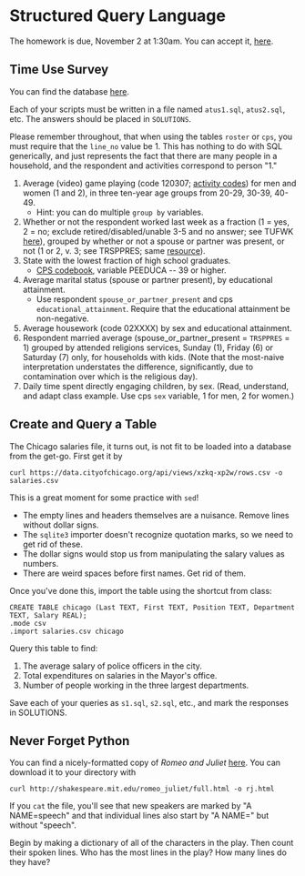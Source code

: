 # Structured Query Language  

The homework is due, November 2 at 1:30am.  You can accept it, [here](https://classroom.github.com/assignment-invitations/de7acce809fc99f051f534d4b454ba0a).

## Time Use Survey

You can find the database [here](http://tinyurl.com/z24cdoz).

Each of your scripts must be written in a file named `atus1.sql`, `atus2.sql`, etc.
The answers should be placed in `SOLUTIONS`.

Please remember throughout, that when using the tables `roster` or `cps`, you must require that the `line_no` value be 1.
This has nothing to do with SQL generically, and just represents the fact that there are many people in a household, and the respondent and activities correspond to person "1."


1. Average (video) game playing (code 120307; [activity codes](http://www.bls.gov/tus/lexiconwex2015.pdf)) for men and women (1 and 2), in three ten-year age groups from 20-29, 30-39, 40-49.
   * Hint: you can do multiple `group by` variables.
2. Whether or not the respondent worked last week as a fraction (1 = yes, 2 = no; exclude retired/disabled/unable 3-5 and no answer; see TUFWK [here](http://www.bls.gov/tus/atusintcodebk15.pdf)), grouped by whether or not
   a spouse or partner was present, or not (1 or 2, v. 3; see TRSPPRES; same [resource](http://www.bls.gov/tus/atusintcodebk15.pdf)). 
3. State with the lowest fraction of high school graduates.
   * [CPS codebook](http://www.bls.gov/tus/atuscpscodebk15.pdf), variable PEEDUCA -- 39 or higher.
4. Average marital status (spouse or partner present), by educational attainment.
   * Use respondent `spouse_or_partner_present` and cps `educational_attainment`.  Require that the educational attainment be non-negative.
5. Average housework (code 02XXXX) by sex and educational attainment.
6. Respondent married average (spouse_or_partner_present = `TRSPPRES` = 1) grouped by attended religions services, Sunday (1), Friday (6) or Saturday (7) only, for households with kids.  (Note that the most-naive interpretation understates the difference, significantly, due to contamination over which is the religious day).
7. Daily time spent directly engaging children, by sex.  (Read, understand, and adapt class example.  Use cps `sex` variable, 1 for men, 2 for women.)

## Create and Query a Table

The Chicago salaries file, it turns out, is not fit to be loaded into a database from the get-go.  First get it by

```
curl https://data.cityofchicago.org/api/views/xzkq-xp2w/rows.csv -o salaries.csv
```

This is a great moment for some practice with `sed`!

* The empty lines and headers themselves are a nuisance.  Remove lines without dollar signs.
* The `sqlite3` importer doesn't recognize quotation marks, so we need to get rid of these.
* The dollar signs would stop us from manipulating the salary values as numbers.
* There are weird spaces before first names.  Get rid of them.

Once you've done this, import the table using the shortcut from class:

```
CREATE TABLE chicago (Last TEXT, First TEXT, Position TEXT, Department TEXT, Salary REAL);
.mode csv
.import salaries.csv chicago
```

Query this table to find:

1. The average salary of police officers in the city.
2. Total expenditures on salaries in the Mayor's office.
3. Number of people working in the three largest departments.

Save each of your queries as `s1.sql`, `s2.sql`, etc., and mark the responses in SOLUTIONS.

## Never Forget Python

You can find a nicely-formatted copy of _Romeo and Juliet_ [here](http://shakespeare.mit.edu/romeo_juliet/full.html).
You can download it to your directory with 

```
curl http://shakespeare.mit.edu/romeo_juliet/full.html -o rj.html
```

If you `cat` the file, you'll see that new speakers are marked by "A NAME=speech"
and that individual lines also start by "A NAME=" but without "speech".

Begin by making a dictionary of all of the characters in the play.
Then count their spoken lines.
Who has the most lines in the play?  How many lines do they have?
